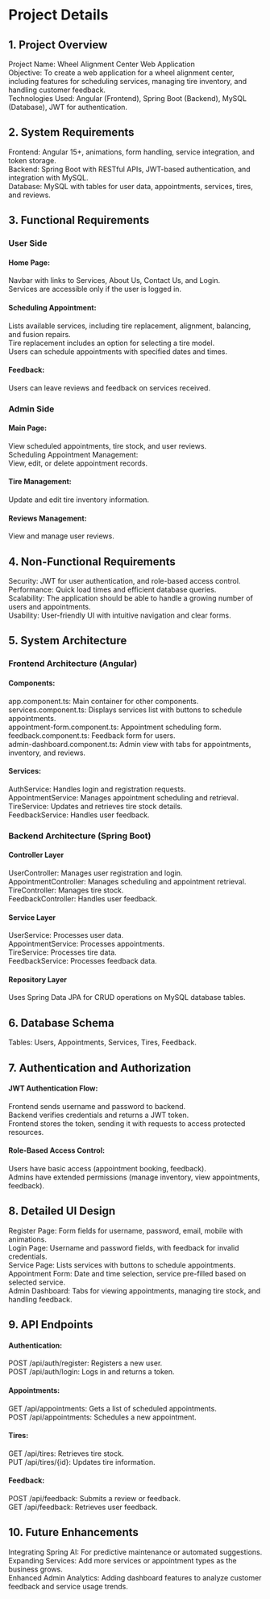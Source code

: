 # Project Details


## 1. Project Overview
Project Name: Wheel Alignment Center Web Application</br>
Objective: To create a web application for a wheel alignment center, including features for scheduling services, managing tire inventory, and handling customer feedback.</br>
Technologies Used: Angular (Frontend), Spring Boot (Backend), MySQL (Database), JWT for authentication.</br>

## 2. System Requirements
Frontend: Angular 15+, animations, form handling, service integration, and token storage.</br>
Backend: Spring Boot with RESTful APIs, JWT-based authentication, and integration with MySQL.</br>
Database: MySQL with tables for user data, appointments, services, tires, and reviews.</br>

## 3. Functional Requirements
### User Side</br>
#### Home Page:</br>
Navbar with links to Services, About Us, Contact Us, and Login.</br>
Services are accessible only if the user is logged in.</br>
#### Scheduling Appointment:</br>
Lists available services, including tire replacement, alignment, balancing, and fusion repairs.</br>
Tire replacement includes an option for selecting a tire model.</br>
Users can schedule appointments with specified dates and times.</br>
#### Feedback:</br>
Users can leave reviews and feedback on services received.</br>
### Admin Side</br>
#### Main Page:</br>
View scheduled appointments, tire stock, and user reviews.</br>
Scheduling Appointment Management:</br>
View, edit, or delete appointment records.</br>
#### Tire Management:</br>
Update and edit tire inventory information.</br>
#### Reviews Management:</br>
View and manage user reviews.</br>

## 4. Non-Functional Requirements
Security: JWT for user authentication, and role-based access control.</br>
Performance: Quick load times and efficient database queries.</br>
Scalability: The application should be able to handle a growing number of users and appointments.</br>
Usability: User-friendly UI with intuitive navigation and clear forms.</br>

## 5. System Architecture
### Frontend Architecture (Angular)</br>
#### Components:</br>
app.component.ts: Main container for other components.</br>
services.component.ts: Displays services list with buttons to schedule appointments.</br>
appointment-form.component.ts: Appointment scheduling form.</br>
feedback.component.ts: Feedback form for users.</br>
admin-dashboard.component.ts: Admin view with tabs for appointments, inventory, and reviews.</br>
#### Services:</br>
AuthService: Handles login and registration requests.</br>
AppointmentService: Manages appointment scheduling and retrieval.</br>
TireService: Updates and retrieves tire stock details.</br>
FeedbackService: Handles user feedback.</br>
### Backend Architecture (Spring Boot)</br>
#### Controller Layer</br>
UserController: Manages user registration and login.</br>
AppointmentController: Manages scheduling and appointment retrieval.</br>
TireController: Manages tire stock.</br>
FeedbackController: Handles user feedback.</br>
#### Service Layer</br>
UserService: Processes user data.</br>
AppointmentService: Processes appointments.</br>
TireService: Processes tire data.</br>
FeedbackService: Processes feedback data.</br>
#### Repository Layer</br>
Uses Spring Data JPA for CRUD operations on MySQL database tables.</br>

## 6. Database Schema
Tables: Users, Appointments, Services, Tires, Feedback.</br>

## 7. Authentication and Authorization
#### JWT Authentication Flow:</br>
Frontend sends username and password to backend.</br>
Backend verifies credentials and returns a JWT token.</br>
Frontend stores the token, sending it with requests to access protected resources.</br>
#### Role-Based Access Control:</br>
Users have basic access (appointment booking, feedback).</br>
Admins have extended permissions (manage inventory, view appointments, feedback).</br>

## 8. Detailed UI Design
Register Page: Form fields for username, password, email, mobile with animations.</br>
Login Page: Username and password fields, with feedback for invalid credentials.</br>
Service Page: Lists services with buttons to schedule appointments.</br>
Appointment Form: Date and time selection, service pre-filled based on selected service.</br>
Admin Dashboard: Tabs for viewing appointments, managing tire stock, and handling feedback.</br>

## 9. API Endpoints
#### Authentication:</br>
POST /api/auth/register: Registers a new user.</br>
POST /api/auth/login: Logs in and returns a token.</br>
#### Appointments:</br>
GET /api/appointments: Gets a list of scheduled appointments.</br>
POST /api/appointments: Schedules a new appointment.</br>
#### Tires:</br>
GET /api/tires: Retrieves tire stock.</br>
PUT /api/tires/{id}: Updates tire information.</br>
#### Feedback:</br>
POST /api/feedback: Submits a review or feedback.</br>
GET /api/feedback: Retrieves user feedback.</br>

## 10. Future Enhancements
Integrating Spring AI: For predictive maintenance or automated suggestions.</br>
Expanding Services: Add more services or appointment types as the business grows.</br>
Enhanced Admin Analytics: Adding dashboard features to analyze customer feedback and service usage trends.</br>


